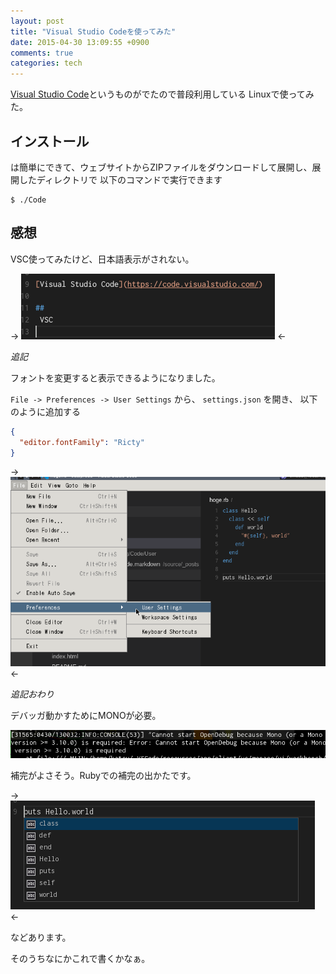 ```yaml
---
layout: post
title: "Visual Studio Codeを使ってみた"
date: 2015-04-30 13:09:55 +0900
comments: true
categories: tech
---
```


[Visual Studio Code](https://code.visualstudio.com/)というものがでたので普段利用している
Linuxで使ってみた。

## インストール
は簡単にできて、ウェブサイトからZIPファイルをダウンロードして展開し、展開したディレクトリで
以下のコマンドで実行できます

```
$ ./Code
```

## 感想
VSC使ってみたけど、日本語表示がされない。

-> ![](/images/screenshot/vsc_japanese.png) <-

_追記_

フォントを変更すると表示できるようになりました。

`File -> Preferences -> User Settings` から、 `settings.json` を開き、
以下のように追加する

```json
{
  "editor.fontFamily": "Ricty"
}
```

-> ![](/images/screenshot/vsc_settings.png) <-

_追記おわり_

デバッガ動かすためにMONOが必要。

![](/images/screenshot/vsc_debugger_needed_mono.png)

補完がよさそう。Rubyでの補完の出かたです。

-> ![](/images/screenshot/vsc_completion.png) <-

などあります。

そのうちなにかこれで書くかなぁ。
